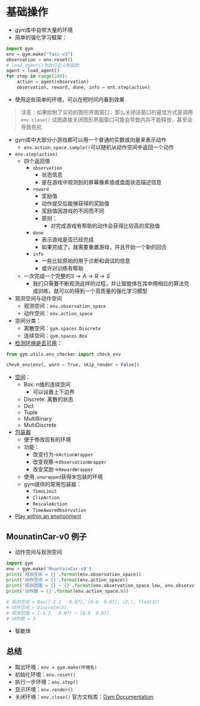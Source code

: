 # 基础操作
- gym库中自带大量的环境
- 简单的强化学习框架：
```python
import gym
env = gym.make("Taxi-v3")
observation = env.reset()
# load_agent()为自行定义的函数
agent = load_agent()
for step in range(100):
	action = agent(observation)
	observation, reward, done, info = ent.step(action)
```
- 使用这些简单的环境，可以在短时间内看到效果
> 注意：如果绘制了实验的图形界面窗口，那么关闭该窗口的最佳方式是调用`env.close()`
> 试图直接关闭图形界面窗口可能会导致内存不能释放，甚至会导致死机
- gym库中大部分小游戏都可以用一个普通的实数或向量来表示动作
	- `env.action_space.sample()`可以随机从动作空间中返回一个动作
- `env.step(action)`
	- 四个返回值
		- `observation`
			- 状态信息
			- 是在游戏中观测到的屏幕像素值或盘面状态描述信息
		- `reward`
			- 奖励值
			- 动作提交后能够获得的奖励值
			- 奖励值因游戏的不同而不同
			- 原则：
				- 对完成游戏有帮助的动作会获得比较高的奖励值
		- `done`
			- 表示游戏是否已经完成
			- 如果完成了，就需要重置游戏，并且开始一个新的回合
		- `info`
			- 一些比较原始的用于诊断和调试的信息
			- 或许对训练有帮助
	- 一次完成一个完整的$S \rightarrow A \rightarrow R \rightarrow S^\prime$
		- 我们只需要不断观测这样的过程，并让智能体在其中用相应的算法完成训练，就可以的得到一个高质量的强化学习模型
- 观测空间与动作空间
	- 观测空间：`env.observation_space`
	- 动作空间：`env.action_space`
- 空间分类：
	- 离散空间：`gym.spaces.Discrete`
	- 连续空间：`gym.spaces.Box`
- [检测环境是否可用](https://www.gymlibrary.dev/content/api/#checking-api-conformity)：
```python
from gym.utils.env_checker import check_env

chevk_env(env[, warn = True, skip_render = False])
```
- [空间](https://www.gymlibrary.dev/content/api/#spaces)：
	- Box: n维的连续空间
		- 可以设置上下边界
	- Discrete: 离散的状态
	- Dict
	- Tuple
	- MultiBinary
	- MultiDiscrete
- [包装器](https://www.gymlibrary.dev/content/api/#checking-api-conformity)
	- 便于修改现有的环境
	- 功能：
		- 改变行为->`ActionWrapper`
		- 改变观察->`ObservationWrapper`
		- 改变奖励->`RewardWrapper`
	- 使用`.unwrapped`获得未包装的环境
	- gym提供的常用包装器：
		- `TimeLimit`
		- `ClipAction`
		- `RescaleAction`
		- `TimeAwareObservation`
- [Play within an environment](https://www.gymlibrary.dev/content/api/#playing-within-an-environment)
## MounatinCar-v0 例子
- 动作空间与观测空间
```python
import gym  
env = gym.make('MountainCar-v0')  
print('观测空间 = {}'.format(env.observation_space))  
print('动作空间 = {}'.format(env.action_space))  
print('观测范围 = {} ~ {}'.format(env.observation_space.low, env.observation_space.high))  
print('动作数 = {}'.format(env.action_space.n))  
  
# 观测空间 = Box([-1.2  -0.07], [0.6  0.07], (2,), float32)
# 动作空间 = Discrete(3)
# 观测范围 = [-1.2  -0.07] ~ [0.6  0.07]
# 动作数 = 3
```

- 智能体


## 总结
- 取出环境：`env = gym.make(环境名)`
- 初始化环境：`env.reset()`
- 执行一步环境：`env.step()`
- 显示环境：`env.render()`
- 关闭环境：`env.close()`
官方文档库：[Gym Documentation](https://www.gymlibrary.dev)